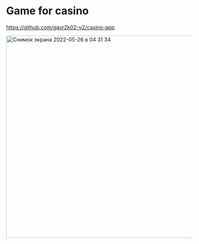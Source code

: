 # Game for casino 

https://github.com/gavr2k02-v2/casino-app

<img width="547" alt="Снимок экрана 2022-05-26 в 04 31 34" src="https://user-images.githubusercontent.com/102209956/170459121-2e462335-1c1e-4248-8b02-6d4d2e205a63.png">
